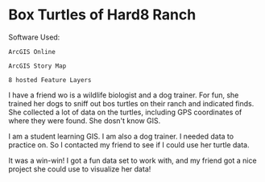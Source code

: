 # Box Turtles of Hard8 Ranch

Software Used:

	ArcGIS Online

	ArcGIS Story Map

	8 hosted Feature Layers


I have a friend wo is a wildlife biologist and a dog trainer. For fun, she trained her dogs to sniff out 
bos turtles on their ranch and indicated finds. She collected a lot of data on the turtles, 
including GPS coordinates of where they were found. She dosn't know GIS.

I am a student learning GIS. I am also a dog trainer. I needed data to practice on.  So I contacted
my friend to see if I could use her turtle data. 

It was a win-win! I got a fun data set to work with, and my friend got a nice project
she could use to visualize her data!

